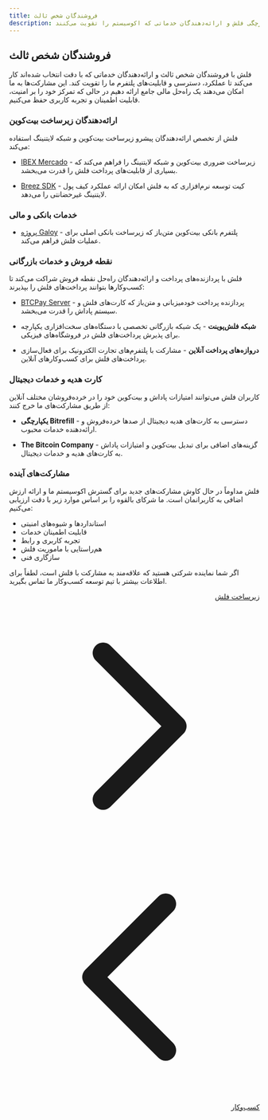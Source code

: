 ```yaml
---
title: فروشندگان شخص ثالث
description: شرکای یکپارچگی فلش و ارائه‌دهندگان خدماتی که اکوسیستم را تقویت می‌کنند
---
```


## فروشندگان شخص ثالث

فلش با فروشندگان شخص ثالث و ارائه‌دهندگان خدماتی که با دقت انتخاب شده‌اند کار می‌کند تا عملکرد، دسترسی و قابلیت‌های پلتفرم ما را تقویت کند. این مشارکت‌ها به ما امکان می‌دهند یک راه‌حل مالی جامع ارائه دهیم در حالی که تمرکز خود را بر امنیت، قابلیت اطمینان و تجربه کاربری حفظ می‌کنیم.

### ارائه‌دهندگان زیرساخت بیت‌کوین

فلش از تخصص ارائه‌دهندگان پیشرو زیرساخت بیت‌کوین و شبکه لایتنینگ استفاده می‌کند:

- [IBEX Mercado](ibex-mercado) - زیرساخت ضروری بیت‌کوین و شبکه لایتنینگ را فراهم می‌کند که بسیاری از قابلیت‌های پرداخت فلش را قدرت می‌بخشد.

- [Breez SDK](breez-sdk) - کیت توسعه نرم‌افزاری که به فلش امکان ارائه عملکرد کیف پول لایتنینگ غیرحضانتی را می‌دهد.

### خدمات بانکی و مالی

- [پروژه Galoy](galoy-project) - پلتفرم بانکی بیت‌کوین متن‌باز که زیرساخت بانکی اصلی برای عملیات فلش فراهم می‌کند.

### نقطه فروش و خدمات بازرگانی

فلش با پردازنده‌های پرداخت و ارائه‌دهندگان راه‌حل نقطه فروش شراکت می‌کند تا کسب‌وکارها بتوانند پرداخت‌های فلش را بپذیرند:

- [BTCPay Server](btcpay-server) - پردازنده پرداخت خودمیزبانی و متن‌باز که کارت‌های فلش و سیستم پاداش را قدرت می‌بخشد.

- **شبکه فلش‌پوینت** - یک شبکه بازرگانی تخصصی با دستگاه‌های سخت‌افزاری یکپارچه برای پذیرش پرداخت‌های فلش در فروشگاه‌های فیزیکی.

- **دروازه‌های پرداخت آنلاین** - مشارکت با پلتفرم‌های تجارت الکترونیک برای فعال‌سازی پرداخت‌های فلش برای کسب‌وکارهای آنلاین.

### کارت هدیه و خدمات دیجیتال

کاربران فلش می‌توانند امتیازات پاداش و بیت‌کوین خود را در خرده‌فروشان مختلف آنلاین از طریق مشارکت‌های ما خرج کنند:

- **یکپارچگی Bitrefill** - دسترسی به کارت‌های هدیه دیجیتال از صدها خرده‌فروش و ارائه‌دهنده خدمات محبوب.

- **The Bitcoin Company** - گزینه‌های اضافی برای تبدیل بیت‌کوین و امتیازات پاداش به کارت‌های هدیه و خدمات دیجیتال.

### مشارکت‌های آینده

فلش مداوماً در حال کاوش مشارکت‌های جدید برای گسترش اکوسیستم ما و ارائه ارزش اضافی به کاربرانمان است. ما شرکای بالقوه را بر اساس موارد زیر با دقت ارزیابی می‌کنیم:

- استانداردها و شیوه‌های امنیتی
- قابلیت اطمینان خدمات
- تجربه کاربری و رابط
- هم‌راستایی با ماموریت فلش
- سازگاری فنی

اگر شما نماینده شرکتی هستید که علاقه‌مند به مشارکت با فلش است، لطفاً برای اطلاعات بیشتر با تیم توسعه کسب‌وکار ما تماس بگیرید.

<!-- Navigation links -->
<div class="flex justify-between items-center mt-8 pt-4 border-t border-zinc-200 dark:border-zinc-700" dir="rtl">
  <div class="w-1/3 text-right">
    <a href="flash-infrastructure" class="inline-flex items-center bg-purple-600 hover:bg-purple-700 text-white rounded-md transition-colors px-4 py-2 text-sm font-medium shadow-sm hover:shadow-md">
      زیرساخت فلش
      <svg xmlns="http://www.w3.org/2000/svg" class="h-4 w-4 ml-2" fill="none" viewBox="0 0 24 24" stroke="currentColor">
        <path stroke-linecap="round" stroke-linejoin="round" stroke-width="2" d="M9 5l7 7-7 7" />
      </svg>
    </a>
  </div>
  <div class="w-1/3 text-center">
    <!-- Optional center content -->
  </div>
  <div class="w-1/3 text-left">
    <a href="business" class="inline-flex items-center bg-purple-600 hover:bg-purple-700 text-white rounded-md transition-colors px-4 py-2 text-sm font-medium shadow-sm hover:shadow-md">
      <svg xmlns="http://www.w3.org/2000/svg" class="h-4 w-4 mr-2" fill="none" viewBox="0 0 24 24" stroke="currentColor">
        <path stroke-linecap="round" stroke-linejoin="round" stroke-width="2" d="M15 19l-7-7 7-7" />
      </svg>
      کسب‌وکار
    </a>
  </div>
</div>